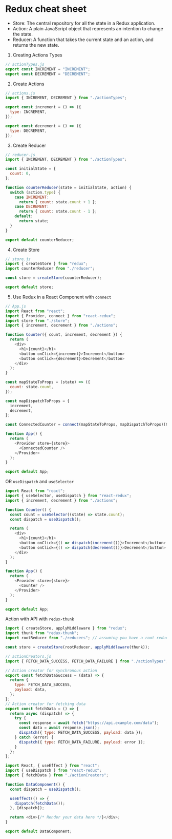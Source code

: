 # Redux cheat sheet

- Store: The central repository for all the state in a Redux application.
- Action: A plain JavaScript object that represents an intention to change the state.
- Reducer: A function that takes the current state and an action, and returns the new state.

1. Creating Actions Types

```javascript
// actionTypes.js
export const INCREMENT = "INCREMENT";
export const DECREMENT = "DECREMENT";
```

2. Create Actions

```javascript
// actions.js
import { INCREMENT, DECREMENT } from "./actionTypes";

export const increment = () => ({
  type: INCREMENT,
});

export const decrement = () => ({
  type: DECREMENT,
});
```

3. Create Reducer

```javascript
// reducer.js
import { INCREMENT, DECREMENT } from "./actionTypes";

const initialState = {
  count: 0,
};

function counterReducer(state = initialState, action) {
  switch (action.type) {
    case INCREMENT:
      return { count: state.count + 1 };
    case DECREMENT:
      return { count: state.count - 1 };
    default:
      return state;
  }
}

export default counterReducer;
```

4. Create Store

```javascript
// store.js
import { createStore } from "redux";
import counterReducer from "./reducer";

const store = createStore(counterReducer);

export default store;
```

5. Use Redux in a React Component with `connect`

```javascript
// App.js
import React from "react";
import { Provider, connect } from "react-redux";
import store from "./store";
import { increment, decrement } from "./actions";

function Counter({ count, increment, decrement }) {
  return (
    <div>
      <h1>{count}</h1>
      <button onClick={increment}>Increment</button>
      <button onClick={decrement}>Decrement</button>
    </div>
  );
}

const mapStateToProps = (state) => ({
  count: state.count,
});

const mapDispatchToProps = {
  increment,
  decrement,
};

const ConnectedCounter = connect(mapStateToProps, mapDispatchToProps)(Counter);

function App() {
  return (
    <Provider store={store}>
      <ConnectedCounter />
    </Provider>
  );
}

export default App;
```

OR `useDispatch` and `useSelector`

```javascript
import React from "react";
import { useSelector, useDispatch } from "react-redux";
import { increment, decrement } from "./actions";

function Counter() {
  const count = useSelector((state) => state.count);
  const dispatch = useDispatch();

  return (
    <div>
      <h1>{count}</h1>
      <button onClick={() => dispatch(increment())}>Increment</button>
      <button onClick={() => dispatch(decrement())}>Decrement</button>
    </div>
  );
}

function App() {
  return (
    <Provider store={store}>
      <Counter />
    </Provider>
  );
}

export default App;
```

Action with API with `redux-thunk`

```javascript
import { createStore, applyMiddleware } from "redux";
import thunk from "redux-thunk";
import rootReducer from "./reducers"; // assuming you have a root reducer

const store = createStore(rootReducer, applyMiddleware(thunk));
```

```javascript
// actionCreators.js
import { FETCH_DATA_SUCCESS, FETCH_DATA_FAILURE } from "./actionTypes";

// Action creator for synchronous action
export const fetchDataSuccess = (data) => {
  return {
    type: FETCH_DATA_SUCCESS,
    payload: data,
  };
};
// Action creator for fetching data
export const fetchData = () => {
  return async (dispatch) => {
    try {
      const response = await fetch("https://api.example.com/data");
      const data = await response.json();
      dispatch({ type: FETCH_DATA_SUCCESS, payload: data });
    } catch (error) {
      dispatch({ type: FETCH_DATA_FAILURE, payload: error });
    }
  };
};
```

```javascript
import React, { useEffect } from "react";
import { useDispatch } from "react-redux";
import { fetchData } from "./actionCreators";

function DataComponent() {
  const dispatch = useDispatch();

  useEffect(() => {
    dispatch(fetchData());
  }, [dispatch]);

  return <div>{/* Render your data here */}</div>;
}

export default DataComponent;
```
